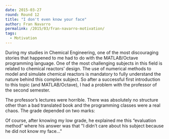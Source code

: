 ```yaml
---
date: 2015-03-27
round: Round 12
title: "I don't even know your face"
author: Fran Navarro
permalink: /2015/03/fran-navarro-motivation/
tags:
  - Motivation
---
```


During my studies in Chemical Engineering, one of the most discouraging stories that happened to me had to do with the MATLAB/Octave programming language. One of the most challenging subjects in this field is related to chemical reactors’ design. The use of numerical methods to model and simulate chemical reactors is mandatory to fully understand the nature behind this complex subject. So after a  successful first introduction to this topic (and MATLAB/Octave), I had a problem with the professor of the second semester.

The professor’s lectures were horrible. There was absolutely no structure other than a bad translated book and the programming classes were a real chaos. The grade depended on two marks:


Of course, after knowing my low grade, he explained me this “evaluation method” where his answer was that "I didn’t care about his subject because he did not know my face…"


